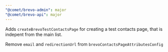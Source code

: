```yaml
---
"@comet/brevo-admin": major
"@comet/brevo-api": major
---
```


Adds `createBrevoTestContactsPage` for creating a test contacts page, that is indepent from the main list.

Remove `email` and `redirectionUrl` from `brevoContactsPageAttributesConfig`
